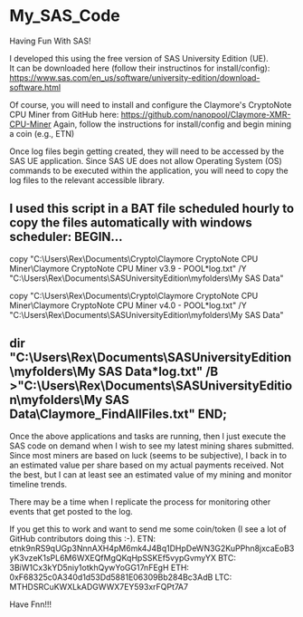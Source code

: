 # My_SAS_Code
Having Fun With SAS!

I developed this using the free version of SAS University Edition (UE).  
It can be downloaded here (follow their instructinos for install/config): 
https://www.sas.com/en_us/software/university-edition/download-software.html

Of course, you will need to install and configure the Claymore's CryptoNote CPU Miner from GitHub here:
https://github.com/nanopool/Claymore-XMR-CPU-Miner
Again, follow the instructions for install/config and begin mining a coin (e.g., ETN)

Once log files begin getting created, they will need to be accessed by the SAS UE application.
Since SAS UE does not allow Operating System (OS) commands to be executed within the application, you will need to copy the log files to the relevant accessible library.

I used this script in a BAT file scheduled hourly to copy the files automatically with windows scheduler:
BEGIN...
------------------------------------------------------------------------------------------------------------------------
copy "C:\Users\Rex\Documents\Crypto\Claymore CryptoNote CPU Miner\Claymore CryptoNote CPU Miner v3.9 - POOL\*log.txt" /Y "C:\Users\Rex\Documents\SASUniversityEdition\myfolders\My SAS Data\"

copy "C:\Users\Rex\Documents\Crypto\Claymore CryptoNote CPU Miner\Claymore CryptoNote CPU Miner v4.0 - POOL\*log.txt" /Y "C:\Users\Rex\Documents\SASUniversityEdition\myfolders\My SAS Data\"

dir "C:\Users\Rex\Documents\SASUniversityEdition\myfolders\My SAS Data\*log.txt"  /B >"C:\Users\Rex\Documents\SASUniversityEdition\myfolders\My SAS Data\Claymore_FindAllFiles.txt"
END;
------------------------------------------------------------------------------------------------------------------------

Once the above applications and tasks are running, then I just execute the SAS code on demand when I wish to see my latest mining shares submitted.  Since most miners are based on luck (seems to be subjective), I back in to an estimated value per share based on my actual payments received.  Not the best, but I can at least see an estimated value of my mining and monitor timeline trends.

There may be a time when I replicate the process for monitoring other events that get posted to the log.

If you get this to work and want to send me some coin/token (I see a lot of GitHub contributors doing this :-).
ETN: etnk9nRS9qUGp3NnnAXH4pM6mk4J4Bq1DHpDeWN3G2KuPPhn8jxcaEoB3yK3vzeK1sPL6M6WXEQfMgQKqHpSSKEf5vypGvmyYX
BTC: 3BiW1Cx3kYD5niy1otkhQywYoGG17nFEgH
ETH: 0xF68325c0A340d1d53Dd5881E06309Bb284Bc3AdB
LTC: MTHDSRCuKWXLkADGWWX7EY593xrFQPt7A7

Have Fnn!!!
